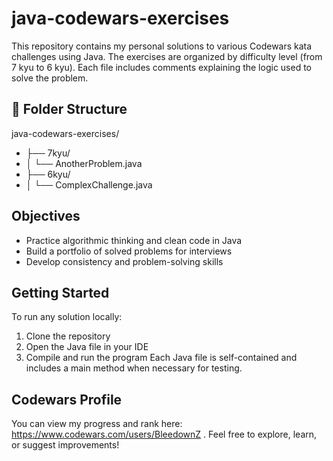 # java-codewars-exercises
This repository contains my personal solutions to various Codewars kata challenges using Java.
The exercises are organized by difficulty level (from 7 kyu to 6 kyu). Each file includes comments explaining the logic used to solve the problem.
## 📁 Folder Structure
 java-codewars-exercises/
- ├── 7kyu/
- │     └── AnotherProblem.java
- ├── 6kyu/
- │     └── ComplexChallenge.java
##  Objectives
- Practice algorithmic thinking and clean code in Java
- Build a portfolio of solved problems for interviews
- Develop consistency and problem-solving skills
##  Getting Started
To run any solution locally:
1. Clone the repository
2. Open the Java file in your IDE
3. Compile and run the program
Each Java file is self-contained and includes a main method when necessary for testing.
## Codewars Profile
You can view my progress and rank here:
https://www.codewars.com/users/BleedownZ .
Feel free to explore, learn, or suggest improvements!
